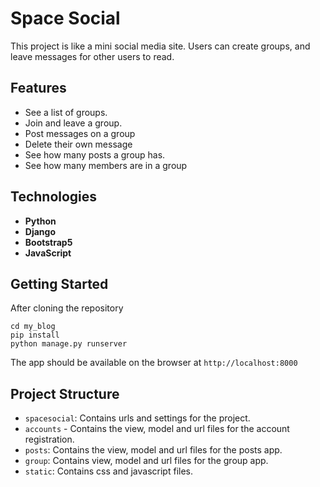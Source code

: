 # Space Social

This project is like a mini social media site. Users can create groups, and leave messages for other users to read.

## Features

- See a list of groups.
- Join and leave a group.
- Post messages on a group
- Delete their own message
- See how many posts a group has.
- See how many members are in a group

## Technologies

- **Python**
- **Django**
- **Bootstrap5**
- **JavaScript**

## Getting Started
After cloning the repository
```
cd my_blog
pip install
python manage.py runserver
```
The app should be available on the browser at `http://localhost:8000`

## Project Structure
- `spacesocial`:  Contains urls and settings for the project.
- `accounts` - Contains the view, model and url files for the account registration.
- `posts`:  Contains the view, model and url files for the posts app.
- `group`:  Contains view, model and url files for the group app.
- `static`:  Contains css and javascript files.

